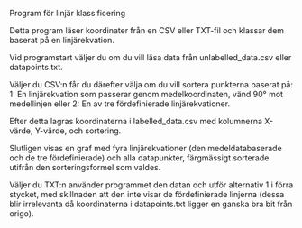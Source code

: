 Program för linjär klassificering

Detta program läser koordinater från en CSV eller TXT-fil och klassar dem baserat på en linjärekvation.

Vid programstart väljer du om du vill läsa data från unlabelled_data.csv eller datapoints.txt.

Väljer du CSV:n får du därefter välja om du vill sortera punkterna baserat på:
1: En linjärekvation som passerar genom medelkoordinaten, vänd 90° mot medellinjen
eller
2: En av tre fördefinierade linjärekvationer.

Efter detta lagras koordinaterna i labelled_data.csv med kolumnerna X-värde, Y-värde, och sortering.

Slutligen visas en graf med fyra linjärekvationer (den medeldatabaserade och de tre fördefinierade) och alla datapunkter, färgmässigt sorterade utifrån den sorteringsformel som valdes.

Väljer du TXT:n använder programmet den datan och utför alternativ 1 i förra stycket, med skillnaden att den inte visar de fördefinierade linjerna (dessa blir irrelevanta då koordinaterna i datapoints.txt ligger en ganska bra bit från origo).